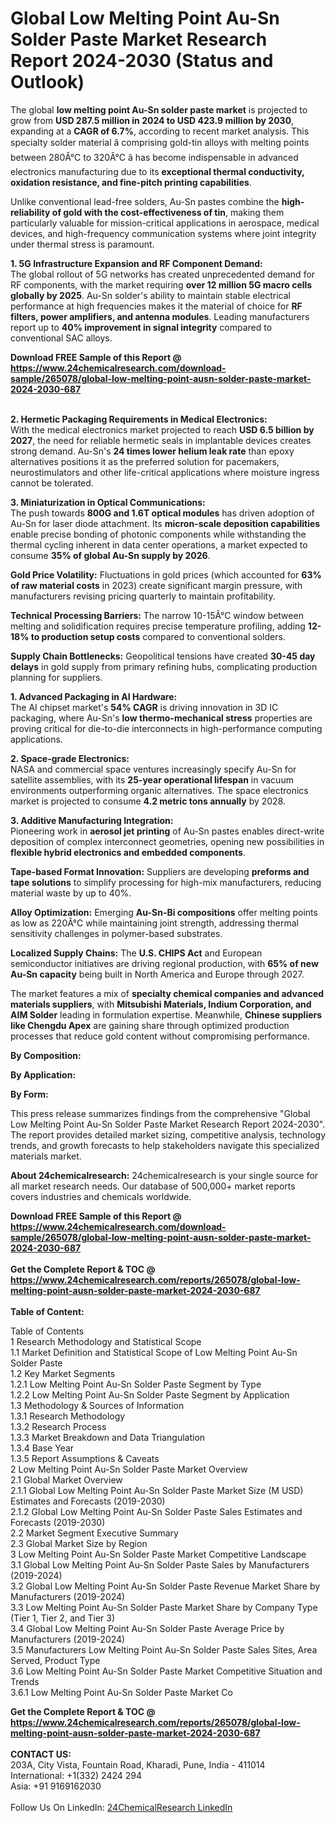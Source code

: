 <h1>Global Low Melting Point Au-Sn Solder Paste Market Research Report 2024-2030 (Status and Outlook)</h1><p>The global <strong>low melting point Au-Sn solder paste market</strong> is projected to grow from <strong>USD 287.5 million in 2024 to USD 423.9 million by 2030</strong>, expanding at a <strong>CAGR of 6.7%</strong>, according to recent market analysis. This specialty solder material â comprising gold-tin alloys with melting points between 280Â°C to 320Â°C â has become indispensable in advanced electronics manufacturing due to its <strong>exceptional thermal conductivity, oxidation resistance, and fine-pitch printing capabilities</strong>.</p><p>Unlike conventional lead-free solders, Au-Sn pastes combine the <strong>high-reliability of gold with the cost-effectiveness of tin</strong>, making them particularly valuable for mission-critical applications in aerospace, medical devices, and high-frequency communication systems where joint integrity under thermal stress is paramount.</p><p><strong>1. 5G Infrastructure Expansion and RF Component Demand:</strong><br>
The global rollout of 5G networks has created unprecedented demand for RF components, with the market requiring <strong>over 12 million 5G macro cells globally by 2025</strong>. Au-Sn solder's ability to maintain stable electrical performance at high frequencies makes it the material of choice for <strong>RF filters, power amplifiers, and antenna modules</strong>. Leading manufacturers report up to <strong>40% improvement in signal integrity</strong> compared to conventional SAC alloys.</p><div><b>Download FREE Sample of this Report @ 
            <a href="https://www.24chemicalresearch.com/download-sample/265078/global-low-melting-point-ausn-solder-paste-market-2024-2030-687">
            https://www.24chemicalresearch.com/download-sample/265078/global-low-melting-point-ausn-solder-paste-market-2024-2030-687</a></b></div><br><p><strong>2. Hermetic Packaging Requirements in Medical Electronics:</strong><br>
With the medical electronics market projected to reach <strong>USD 6.5 billion by 2027</strong>, the need for reliable hermetic seals in implantable devices creates strong demand. Au-Sn's <strong>24 times lower helium leak rate</strong> than epoxy alternatives positions it as the preferred solution for pacemakers, neurostimulators and other life-critical applications where moisture ingress cannot be tolerated.</p><p><strong>3. Miniaturization in Optical Communications:</strong><br>
The push towards <strong>800G and 1.6T optical modules</strong> has driven adoption of Au-Sn for laser diode attachment. Its <strong>micron-scale deposition capabilities</strong> enable precise bonding of photonic components while withstanding the thermal cycling inherent in data center operations, a market expected to consume <strong>35% of global Au-Sn supply by 2026</strong>.</p><p><strong>Gold Price Volatility:</strong> Fluctuations in gold prices (which accounted for <strong>63% of raw material costs</strong> in 2023) create significant margin pressure, with manufacturers revising pricing quarterly to maintain profitability.</p><p><strong>Technical Processing Barriers:</strong> The narrow 10-15Â°C window between melting and solidification requires precise temperature profiling, adding <strong>12-18% to production setup costs</strong> compared to conventional solders.</p><p><strong>Supply Chain Bottlenecks:</strong> Geopolitical tensions have created <strong>30-45 day delays</strong> in gold supply from primary refining hubs, complicating production planning for suppliers.</p><p><strong>1. Advanced Packaging in AI Hardware:</strong><br>
The AI chipset market's <strong>54% CAGR</strong> is driving innovation in 3D IC packaging, where Au-Sn's <strong>low thermo-mechanical stress</strong> properties are proving critical for die-to-die interconnects in high-performance computing applications.</p><p><strong>2. Space-grade Electronics:</strong><br>
NASA and commercial space ventures increasingly specify Au-Sn for satellite assemblies, with its <strong>25-year operational lifespan</strong> in vacuum environments outperforming organic alternatives. The space electronics market is projected to consume <strong>4.2 metric tons annually</strong> by 2028.</p><p><strong>3. Additive Manufacturing Integration:</strong><br>
Pioneering work in <strong>aerosol jet printing</strong> of Au-Sn pastes enables direct-write deposition of complex interconnect geometries, opening new possibilities in <strong>flexible hybrid electronics and embedded components</strong>.</p><p><strong>Tape-based Format Innovation:</strong> Suppliers are developing <strong>preforms and tape solutions</strong> to simplify processing for high-mix manufacturers, reducing material waste by up to 40%.</p><p><strong>Alloy Optimization:</strong> Emerging <strong>Au-Sn-Bi compositions</strong> offer melting points as low as 220Â°C while maintaining joint strength, addressing thermal sensitivity challenges in polymer-based substrates.</p><p><strong>Localized Supply Chains:</strong> The <strong>U.S. CHIPS Act</strong> and European semiconductor initiatives are driving regional production, with <strong>65% of new Au-Sn capacity</strong> being built in North America and Europe through 2027.</p><p>The market features a mix of <strong>specialty chemical companies and advanced materials suppliers</strong>, with <strong>Mitsubishi Materials, Indium Corporation, and AIM Solder</strong> leading in formulation expertise. Meanwhile, <strong>Chinese suppliers like Chengdu Apex</strong> are gaining share through optimized production processes that reduce gold content without compromising performance.</p><p><strong>By Composition:</strong></p><p><strong>By Application:</strong></p><p><strong>By Form:</strong></p><p>This press release summarizes findings from the comprehensive "Global Low Melting Point Au-Sn Solder Paste Market Research Report 2024-2030". The report provides detailed market sizing, competitive analysis, technology trends, and growth forecasts to help stakeholders navigate this specialized materials market.</p><p><strong>About 24chemicalresearch:</strong> 24chemicalresearch is your single source for all market research needs. Our database of 500,000+ market reports covers industries and chemicals worldwide.</p><div><b>Download FREE Sample of this Report @ 
            <a href="https://www.24chemicalresearch.com/download-sample/265078/global-low-melting-point-ausn-solder-paste-market-2024-2030-687">
            https://www.24chemicalresearch.com/download-sample/265078/global-low-melting-point-ausn-solder-paste-market-2024-2030-687</a></b></div><br><div><b>Get the Complete Report & TOC @ 
            <a href="https://www.24chemicalresearch.com/reports/265078/global-low-melting-point-ausn-solder-paste-market-2024-2030-687">
            https://www.24chemicalresearch.com/reports/265078/global-low-melting-point-ausn-solder-paste-market-2024-2030-687</a></b></div><br>
            <b>Table of Content:</b><p>Table of Contents<br />
1 Research Methodology and Statistical Scope<br />
1.1 Market Definition and Statistical Scope of Low Melting Point Au-Sn Solder Paste<br />
1.2 Key Market Segments<br />
1.2.1 Low Melting Point Au-Sn Solder Paste Segment by Type<br />
1.2.2 Low Melting Point Au-Sn Solder Paste Segment by Application<br />
1.3 Methodology & Sources of Information<br />
1.3.1 Research Methodology<br />
1.3.2 Research Process<br />
1.3.3 Market Breakdown and Data Triangulation<br />
1.3.4 Base Year<br />
1.3.5 Report Assumptions & Caveats<br />
2 Low Melting Point Au-Sn Solder Paste Market Overview<br />
2.1 Global Market Overview<br />
2.1.1 Global Low Melting Point Au-Sn Solder Paste Market Size (M USD) Estimates and Forecasts (2019-2030)<br />
2.1.2 Global Low Melting Point Au-Sn Solder Paste Sales Estimates and Forecasts (2019-2030)<br />
2.2 Market Segment Executive Summary<br />
2.3 Global Market Size by Region<br />
3 Low Melting Point Au-Sn Solder Paste Market Competitive Landscape<br />
3.1 Global Low Melting Point Au-Sn Solder Paste Sales by Manufacturers (2019-2024)<br />
3.2 Global Low Melting Point Au-Sn Solder Paste Revenue Market Share by Manufacturers (2019-2024)<br />
3.3 Low Melting Point Au-Sn Solder Paste Market Share by Company Type (Tier 1, Tier 2, and Tier 3)<br />
3.4 Global Low Melting Point Au-Sn Solder Paste Average Price by Manufacturers (2019-2024)<br />
3.5 Manufacturers Low Melting Point Au-Sn Solder Paste Sales Sites, Area Served, Product Type<br />
3.6 Low Melting Point Au-Sn Solder Paste Market Competitive Situation and Trends<br />
3.6.1 Low Melting Point Au-Sn Solder Paste Market Co</p><div><b>Get the Complete Report & TOC @ 
            <a href="https://www.24chemicalresearch.com/reports/265078/global-low-melting-point-ausn-solder-paste-market-2024-2030-687">
            https://www.24chemicalresearch.com/reports/265078/global-low-melting-point-ausn-solder-paste-market-2024-2030-687</a></b></div><br><b>CONTACT US:</b><br>
            203A, City Vista, Fountain Road, Kharadi, Pune, India - 411014<br>
            International: +1(332) 2424 294<br>
            Asia: +91 9169162030 <br><br>
            Follow Us On LinkedIn: <a href="https://www.linkedin.com/company/24chemicalresearch/">24ChemicalResearch LinkedIn</a>